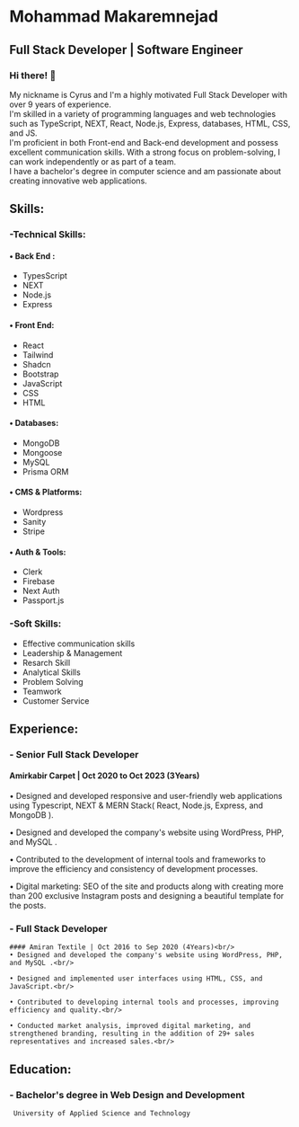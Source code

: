 
<h1>Mohammad Makaremnejad</h1> 
<h2> Full Stack Developer | Software Engineer​ </h2>

### Hi there! 👋
My nickname is Cyrus and I'm a highly motivated Full Stack Developer with over 9 years of experience.<br/>
I'm skilled in a variety of programming languages and web technologies such as TypeScript, NEXT, React, Node.js, Express, databases, HTML, CSS, and JS.<br/>
I'm proficient in both Front-end and Back-end development and possess excellent communication skills. With a strong focus on problem-solving, I can work independently or as part of a team.<br/>
I have a bachelor's degree in computer science and am passionate about creating innovative web applications.<br/>

## Skills:<br/>

### -Technical Skills:

  #### • Back End :
   - TypesScript<br/>
   - NEXT<br/>
   - Node.js<br/>
   - Express<br/>

  #### • Front End:
   - React<br/>
   - Tailwind<br/>
   - Shadcn<br/>
   - Bootstrap<br/>
   - JavaScript<br/>
   - CSS<br/>
   - HTML<br/>

  #### • Databases:
   - MongoDB<br/>
   - Mongoose<br/>
   - MySQL<br/>
   - Prisma ORM<br/>

  #### • CMS & Platforms:
   - Wordpress<br/>
   - Sanity<br/>
   - Stripe<br/>

  #### • Auth & Tools:
   - Clerk<br/>
   - Firebase<br/>
   - Next Auth<br/>
   - Passport.js<br/>

### -Soft Skills:
   - Effective communication skills
   - Leadership & Management
   - Resarch Skill
   - Analytical Skills
   - Problem Solving
   - Teamwork
   - Customer Service
   
## Experience:

### - Senior Full Stack Developer<br/>
  #### Amirkabir Carpet | Oct 2020 to Oct 2023 (3Years)<br/>
  • Designed and developed responsive and user-friendly web applications using Typescript, NEXT & MERN Stack( React, Node.js, Express, and MongoDB ).<br/>

  • Designed and developed the company's website using WordPress, PHP, and MySQL .<br/>

  • Contributed to the development of internal tools and frameworks to improve the efficiency and consistency of development processes.<br/>

  • Digital marketing: SEO of the site and products along with creating more than 200 exclusive Instagram posts and designing a beautiful template for the posts.<br/>


### - Full Stack Developer<br/>
    #### Amiran Textile | Oct 2016 to Sep 2020 (4Years)<br/>
    • Designed and developed the company's website using WordPress, PHP, and MySQL .<br/>

    • Designed and implemented user interfaces using HTML, CSS, and JavaScript.<br/>

    • Contributed to developing internal tools and processes, improving efficiency and quality.<br/>

    • Conducted market analysis, improved digital marketing, and strengthened branding, resulting in the addition of 29+ sales representatives and increased sales.<br/>


## Education:

### - Bachelor's degree in Web Design and Development
     University of Applied Science and Technology
